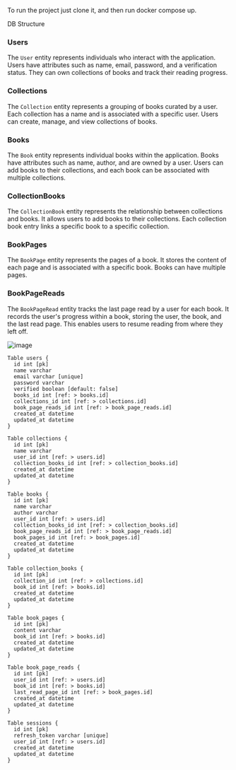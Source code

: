 
To run the project just clone it, and then run docker compose up.

DB Structure

### Users
The `User` entity represents individuals who interact with the application. Users have attributes such as name, email, password, and a verification status. They can own collections of books and track their reading progress.

### Collections
The `Collection` entity represents a grouping of books curated by a user. Each collection has a name and is associated with a specific user. Users can create, manage, and view collections of books.

### Books
The `Book` entity represents individual books within the application. Books have attributes such as name, author, and are owned by a user. Users can add books to their collections, and each book can be associated with multiple collections.

### CollectionBooks
The `CollectionBook` entity represents the relationship between collections and books. It allows users to add books to their collections. Each collection book entry links a specific book to a specific collection.

### BookPages
The `BookPage` entity represents the pages of a book. It stores the content of each page and is associated with a specific book. Books can have multiple pages.

### BookPageReads
The `BookPageRead` entity tracks the last page read by a user for each book. It records the user's progress within a book, storing the user, the book, and the last read page. This enables users to resume reading from where they left off.


![image](https://github.com/gigagogashvili2003/crocobet-task/assets/75528697/046bdd8c-c06d-4e9a-a6df-b92998422c8f)




```dbdiagram
Table users {
  id int [pk]
  name varchar
  email varchar [unique]
  password varchar
  verified boolean [default: false]
  books_id int [ref: > books.id]
  collections_id int [ref: > collections.id]
  book_page_reads_id int [ref: > book_page_reads.id]
  created_at datetime 
  updated_at datetime
}

Table collections {
  id int [pk]
  name varchar
  user_id int [ref: > users.id]
  collection_books_id int [ref: > collection_books.id]
  created_at datetime 
  updated_at datetime
}

Table books {
  id int [pk]
  name varchar
  author varchar
  user_id int [ref: > users.id]
  collection_books_id int [ref: > collection_books.id]
  book_page_reads_id int [ref: > book_page_reads.id]
  book_pages_id int [ref: > book_pages.id]
  created_at datetime 
  updated_at datetime
}

Table collection_books {
  id int [pk]
  collection_id int [ref: > collections.id]
  book_id int [ref: > books.id]
  created_at datetime 
  updated_at datetime
}

Table book_pages {
  id int [pk]
  content varchar
  book_id int [ref: > books.id]
  created_at datetime 
  updated_at datetime
}

Table book_page_reads {
  id int [pk]
  user_id int [ref: > users.id]
  book_id int [ref: > books.id]
  last_read_page_id int [ref: > book_pages.id]
  created_at datetime 
  updated_at datetime
}

Table sessions {
  id int [pk]
  refresh_token varchar [unique]
  user_id int [ref: > users.id]
  created_at datetime 
  updated_at datetime
}
